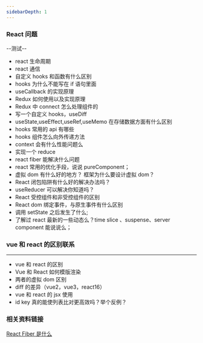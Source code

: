 ```yaml
---
sidebarDepth: 1
---
```


### React 问题


--测试--

- react 生命周期
- react 通信
- 自定义 hooks 和函数有什么区别
- hooks 为什么不能写在 if 语句里面
- useCallback 的实现原理
- Redux 如何使用以及实现原理
- Redux 中 connect 怎么处理组件的
- 写一个自定义 hooks，useDiff
- useState,useEffect,useRef,useMemo 在存储数据方面有什么区别
- hooks 常用的 api 有哪些
- hooks 组件怎么向外传递方法
- context 会有什么性能问题么
- 实现一个 reduce
- react fiber 能解决什么问题
- react 常用的优化手段，说说 pureComponent；
- 虚拟 dom 有什么好的地方？ 框架为什么要设计虚拟 dom？
- React 闭包陷阱有什么好的解决办法吗？
- useReducer 可以解决你知道吗？
- React 受控组件和非受控组件的区别
- React dom 绑定事件，与原生事件有什么区别
- 调用 setState 之后发生了什么;
- 了解过 react 最新的一些动态么？time slice 、suspense、server component 能说说么；

### vue 和 react 的区别联系

---

- vue 和 react 的区别
- Vue 和 React 如何模版渲染
- 两者的虚拟 dom 区别
- diff 的差异（vue2，vue3，react16）
- vue 和 react 的 jsx 使用
- id key 真的能使列表比对更高效吗？举个反例？

### 相关资料链接

[React Fiber 是什么](https://zhuanlan.zhihu.com/p/26027085)
